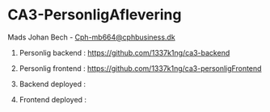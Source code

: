 # <h1> CA3-PersonligAflevering </h1> 

Mads Johan Bech - Cph-mb664@cphbusiness.dk 



1. Personlig backend  :  https://github.com/1337k1ng/ca3-backend
1. Personlig frontend :  https://github.com/1337k1ng/ca3-personligFrontend

1. Backend deployed   : 

1. Frontend deployed  : 
